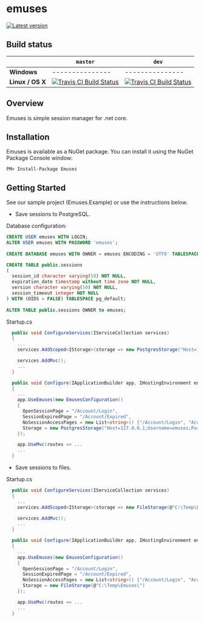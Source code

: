 # emuses

[![Latest version](https://img.shields.io/nuget/v/emuses.svg)](https://www.nuget.org/packages?q=emuses)


## Build status

&nbsp; | `master` | `dev`
--- | --- | --- 
**Windows** |---------------|---------------
**Linux / OS X** | [![Travis CI Build Status](https://api.travis-ci.org/teja-1010100/emuses.svg?branch=master)](https://travis-ci.org/teja-1010100/emuses/branches) | [![Travis CI Build Status](https://api.travis-ci.org/teja-1010100/emuses.svg?branch=develop)](https://travis-ci.org/teja-1010100/emuses/branches)

## Overview

Emuses is simple session manager for .net core.

## Installation

Emuses is available as a NuGet package. You can install it using the NuGet Package Console window:
  
```
PM> Install-Package Emuses
```
  
## Getting Started

See our sample project (Emuses.Example) or use the instructions below.

- Save sessions to PostgreSQL.
  
Database configuration:
```SQL
CREATE USER emuses WITH LOGIN;
ALTER USER emuses WITH PASSWORD 'emuses';
  
CREATE DATABASE emuses WITH OWNER = emuses ENCODING = 'UTF8' TABLESPACE = pg_default CONNECTION LIMIT = -1;
```
  
```SQL  
CREATE TABLE public.sessions
(
  session_id character varying(50) NOT NULL,
  expiration_date timestamp without time zone NOT NULL,
  version character varying(50) NOT NULL,
  session_timeout integer NOT NULL
) WITH (OIDS = FALSE) TABLESPACE pg_default;
  
ALTER TABLE public.sessions OWNER to emuses;
```
  
Startup.cs  
```csharp
  public void ConfigureServices(IServiceCollection services)
  {
    ...
    services.AddScoped<IStorage>(storage => new PostgresStorage("Host=127.0.0.1;Username=emuses;Password=emuses;Database=emuses"));

    services.AddMvc();
    ...
  }
```
  
```csharp
  public void Configure(IApplicationBuilder app, IHostingEnvironment env, ILoggerFactory loggerFactory)
  {
    ...
    app.UseEmuses(new EmusesConfiguration()
    {
      OpenSessionPage = "/Account/Login",
      SessionExpiredPage = "/Account/Expired",
      NoSessionAccessPages = new List<string>() {"/Account/Login", "Account/Logout"},
      Storage = new PostgresStorage("Host=127.0.0.1;Username=emuses;Password=emuses;Database=emuses")
    });

    app.UseMvc(routes => ...
    ...
  }
```
    
- Save sessions to files.
  
Startup.cs  
```csharp
  public void ConfigureServices(IServiceCollection services)
  {
    ...
    services.AddScoped<IStorage>(storage => new FileStorage(@"C:\Temp\Emuses\"));

    services.AddMvc();
    ...
  }
```
    
```csharp
  public void Configure(IApplicationBuilder app, IHostingEnvironment env, ILoggerFactory loggerFactory)
  {
    ...
    app.UseEmuses(new EmusesConfiguration()
    {
      OpenSessionPage = "/Account/Login",
      SessionExpiredPage = "/Account/Expired",
      NoSessionAccessPages = new List<string>() {"/Account/Login", "Account/Logout"},
      Storage = new FileStorage(@"C:\Temp\Emuses\")
    });

    app.UseMvc(routes => ...
    ...
  }
```
